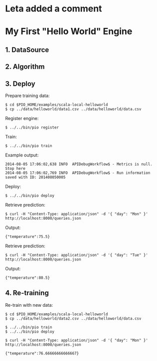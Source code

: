 # Leta added a comment
# My First "Hello World" Engine

## 1. DataSource

## 2. Algorithm

## 3. Deploy

Prepare training data:
```
$ cd $PIO_HOME/examples/scala-local-helloworld
$ cp ../data/helloworld/data1.csv ../data/helloworld/data.csv
```

Register engine:

```
$ ../../bin/pio register
```

Train:

```
$ ../../bin/pio train
```

Example output:

```
2014-08-05 17:06:02,638 INFO  APIDebugWorkflow$ - Metrics is null. Stop here
2014-08-05 17:06:02,769 INFO  APIDebugWorkflow$ - Run information saved with ID: 201408050005
```

Deploy:

```
$ ../../bin/pio deploy
```

Retrieve prediction:

```
$ curl -H "Content-Type: application/json" -d '{ "day": "Mon" }' http://localhost:8000/queries.json
```

Output:

```
{"temperature":75.5}
```

Retrieve prediction:

```
$ curl -H "Content-Type: application/json" -d '{ "day": "Tue" }' http://localhost:8000/queries.json
```

Output:
```
{"temperature":80.5}
```

## 4. Re-training

Re-train with new data:

```
$ cd $PIO_HOME/examples/scala-local-helloworld
$ cp ../data/helloworld/data2.csv ../data/helloworld/data.csv
```

```
$ ../../bin/pio train
$ ../../bin/pio deploy
```

```
$ curl -H "Content-Type: application/json" -d '{ "day": "Mon" }' http://localhost:8000/queries.json

{"temperature":76.66666666666667}
```
